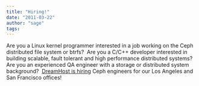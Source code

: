 ```yaml
---
title: "Hiring!"
date: "2011-03-22"
author: "sage"
tags: 
---
```


Are you a Linux kernel programmer interested in a job working on the Ceph distributed file system or btrfs?  Are you a C/C++ developer interested in building scalable, fault tolerant and high performance distributed systems?   Are you an experienced QA engineer with a storage or distributed system background?  [DreamHost is hiring](http://dreamhost.com/jobs.html) Ceph engineers for our Los Angeles and San Francisco offices!

